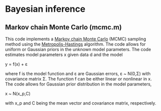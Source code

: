 # Bayesian inference

## Markov chain Monte Carlo (mcmc.m)

This code implements a [Markov chain Monte Carlo](http://en.wikipedia.org/wiki/Markov_chain_Monte_Carlo) (MCMC) sampling method using the [Metropolis-Hastings](http://en.wikipedia.org/wiki/Metropolis%E2%80%93Hastings_algorithm) algorithm. The code allows for  uniform or Gaussian priors in the unknown model parameters. The code estimates model parameters x given data d and the model
 
 y = f(x) + ε 

where f is the model function and ε are Gaussian errors, ε ~ N(0,Σ) with covariance matrix Σ. The function f can be either linear or nonlinear in x. The code allows for Gaussian prior distribution in the model parameters,  

x ~ N(x_p,C)

with x_p and C being the mean vector and covariance matrix, respectively.
